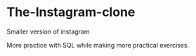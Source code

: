 # The-Instagram-clone
Smaller version of instagram


More practice with SQL while making more practical exercises.
